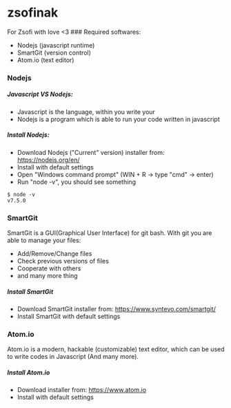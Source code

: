 # zsofinak
For Zsofi with love &lt;3
### Required softwares:
* Nodejs (javascript runtime)
* SmartGit (version control)
* Atom.io (text editor)

### Nodejs
##### Javascript VS Nodejs:
* Javascript is the language, within you write your
* Nodejs is a program which is able to run your code written in javascript

##### Install Nodejs:
* Download Nodejs ("Current" version) installer from: https://nodejs.org/en/
* Install with default settings
* Open "Windows command prompt" (WIN + R -> type "cmd" -> enter)
* Run "node -v", you should see something
```
$ node -v
v7.5.0
```

### SmartGit
SmartGit is a GUI(Graphical User Interface) for git bash. With git you are able to manage your files:
* Add/Remove/Change files
* Check previous versions of files
* Cooperate with others
* and many more thing

##### Install SmartGit
* Download SmartGit installer from: https://www.syntevo.com/smartgit/
* Install SmartGit with default settings

### Atom.io
Atom.io is a modern, hackable (customizable) text editor, which can be used to write codes in Javascript (And many more).

##### Install Atom.io
* Download installer from: https://www.atom.io
* Install with default settings
